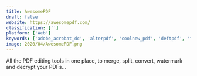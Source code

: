 ```yaml
---
title: AwesomePDF
draft: false 
website: https://awesomepdf.com/
classification: ['']
platform: ['Web']
keywords: ['adobe_acrobat_dc', 'alterpdf', 'coolnew_pdf', 'deftpdf', 'foxit_phantompdf', 'kdan_mobile_pdf_reader', 'lightpdf', 'online_file_compressor', 'online-pdf', 'pdf_candy', 'pdf_pro', 'pdf2go', 'pdfmate_pdf_converter', 'pdfsam', 'sejda', 'smallpdf', 'wide_angle_pdf_converter', 'epapyrus_pdf-pro', 'ilovepdf', 'pdfdocs']
image: 2020/04/AwesomePDF.png
---
```

All the PDF editing tools in one place, to merge, split, convert, watermark and decrypt your PDFs...